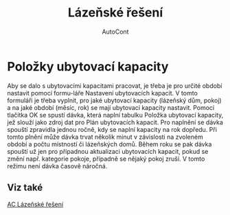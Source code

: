 ﻿---
    title: "Lázeňské řešení"
    author: AutoCont
    ms.date: 04/30/2018
    ms.topic: article
    ms.prod: dynamics-nav-2017
    ms.contentlocale: cs-cz
    ms.lasthandoff: 04/30/2018
---

# Položky ubytovací kapacity

Aby se dalo s ubytovacími kapacitami pracovat, je třeba je pro určité období nastavit pomocí formu-láře Nastavení ubytovacích kapacit.
V tomto formuláři je třeba vyplnit, pro jaké ubytovací kapacity (lázeňský dům, pokoj) a na jaké období (měsíc, rok) se mají ubytovací kapacity nastavit.
Pomocí tlačítka OK se spustí dávka, která naplní tabulku Položka ubytovací kapacity, jež slouží jako zdroj dat pro Plán ubytovacích kapacit.
Pro naplnění se dávka spouští zpravidla jednou ročně, kdy se naplní kapacity na rok dopředu. Při tomto plnění může dávka trvat několik minut v závislosti na zvoleném období a počtu místností či lázeňských domů.
Během roku se pak dávka spouští už jen pro případnou aktualizaci ubytovacích kapacit, pokud se změní např. kategorie pokoje, případně se nějaký pokoj zruší. V tomto režimu není dávka časově náročná. 



## <a name="see-also"></a>Viz také
[AC Lázeňské řešení](ac-spa-solution.md)